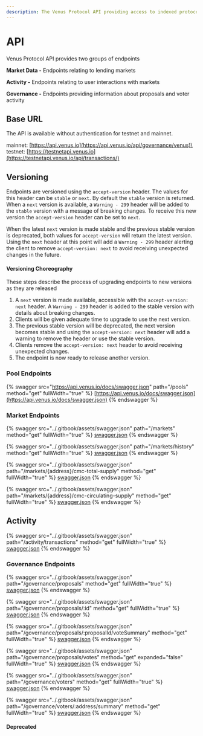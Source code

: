 ```yaml
---
description: The Venus Protocol API providing access to indexed protocol data.
---
```


# API

Venus Protocol API provides two groups of endpoints

**Market Data -** Endpoints relating to lending markets

**Activity -** Endpoints relating to user interactions with markets

**Governance -** Endpoints providing information about proposals and voter activity

## Base URL

The API is available without authentication for testnet and mainnet.

mainnet: [https://api.venus.io](https://api.venus.io/api/governance/venus)\
testnet: [https://testnetapi.venus.io](https://testnetapi.venus.io/api/transactions/)

## Versioning

Endpoints are versioned using the `accept-version` header. The values for this header can be `stable` or `next`. By default the `stable` version is returned. When a `next` version is available, a `Warning - 299` header will be added to the `stable` version with a message of breaking changes. To receive this new version the `accept-version` header can be set to `next`.

When the latest `next` version is made stable and the previous stable version is deprecated, both values for `accept-version` will return the latest version. Using the `next` header at this point will add a `Warning - 299` header alerting the client to remove `accept-version: next` to avoid receiving unexpected changes in the future.

#### Versioning Choreography

These steps describe the process of upgrading endpoints to new versions as they are released

1. A `next` version is made available, accessible with the `accept-version: next` header. A `Warning - 299` header is added to the stable version with details about breaking changes.
2. Clients will be given adequate time to upgrade to use the next version.
3. The previous stable version will be deprecated, the next version becomes stable and using the `accept-version: next` header will add a warning to remove the header or use the stable version.
4. Clients remove the `accept-version: next` header to avoid receiving unexpected changes.
5. The endpoint is now ready to release another version.

### Pool Endpoints

{% swagger src="https://api.venus.io/docs/swagger.json" path="/pools" method="get" fullWidth="true" %}
[https://api.venus.io/docs/swagger.json](https://api.venus.io/docs/swagger.json)
{% endswagger %}



### Market Endpoints

{% swagger src="../.gitbook/assets/swagger.json" path="/markets" method="get" fullWidth="true" %}
[swagger.json](../.gitbook/assets/swagger.json)
{% endswagger %}

{% swagger src="../.gitbook/assets/swagger.json" path="/markets/history" method="get" fullWidth="true" %}
[swagger.json](../.gitbook/assets/swagger.json)
{% endswagger %}

{% swagger src="../.gitbook/assets/swagger.json" path="/markets/{address}/cmc-total-supply" method="get" fullWidth="true" %}
[swagger.json](../.gitbook/assets/swagger.json)
{% endswagger %}

{% swagger src="../.gitbook/assets/swagger.json" path="/markets/{address}/cmc-circulating-supply" method="get" fullWidth="true" %}
[swagger.json](../.gitbook/assets/swagger.json)
{% endswagger %}

## Activity

{% swagger src="../.gitbook/assets/swagger.json" path="/activity/transactions" method="get" fullWidth="true" %}
[swagger.json](../.gitbook/assets/swagger.json)
{% endswagger %}

### Governance Endpoints

{% swagger src="../.gitbook/assets/swagger.json" path="/governance/proposals" method="get" fullWidth="true" %}
[swagger.json](../.gitbook/assets/swagger.json)
{% endswagger %}

{% swagger src="../.gitbook/assets/swagger.json" path="/governance/proposals/:id" method="get" fullWidth="true" %}
[swagger.json](../.gitbook/assets/swagger.json)
{% endswagger %}

{% swagger src="../.gitbook/assets/swagger.json" path="/governance/proposals/:proposalId/voteSummary" method="get" fullWidth="true" %}
[swagger.json](../.gitbook/assets/swagger.json)
{% endswagger %}

{% swagger src="../.gitbook/assets/swagger.json" path="/governance/proposals/votes" method="get" expanded="false" fullWidth="true" %}
[swagger.json](../.gitbook/assets/swagger.json)
{% endswagger %}

{% swagger src="../.gitbook/assets/swagger.json" path="/governance/voters" method="get" fullWidth="true" %}
[swagger.json](../.gitbook/assets/swagger.json)
{% endswagger %}

{% swagger src="../.gitbook/assets/swagger.json" path="/governance/voters/:address/summary" method="get" fullWidth="true" %}
[swagger.json](../.gitbook/assets/swagger.json)
{% endswagger %}

#### Deprecated
